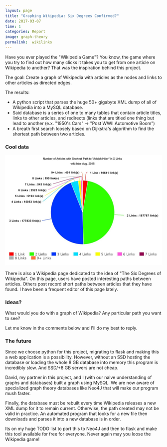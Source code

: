 ```yaml
---
layout: page
title: "Graphing Wikipedia: Six Degrees Confirmed?"
date: 2017-03-07
time: 1
categories: Report
image: graph-theory
permalink:  wikilinks
---
```

Have you ever played the "Wikipedia Game"? You know, the game where you try to find out how many clicks it takes you to get from one article on Wikipedia to another? That was the inspiration behind this project.

The goal: Create a graph of Wikipedia with articles as the nodes and links to other articles as directed edges.

The results:

* A python script that parses the huge 50+ gigabyte XML dump of all of Wikipedia into a MySQL database.
* Said database is a series of one to many tables that contain article titles, links to other articles, and redirects (links that are titled one thing but lead to another (e.x. "1950's Cars" -> "Post WWII Automotive Boom")
* A breath first search loosely based on Dijkstra's algorithm to find the shortest path between two articles.

### Cool data

![Pie chart wikipedia articles linking to adolph hitler](/img/links-to-adolph.jpg)

There is also a Wikipedia page dedicated to the idea of "The Six Degrees of Wikipedia". On this page, users have posted interesting paths between articles. Others post record short paths between articles that they have found. I have been a frequent editor of this page lately.

### Ideas?

What would you do with a graph of Wikipedia?
Any particular path you want to see?

Let me know in the comments below and I'll do my best to reply.

### The future

Since we choose python for this project, migrating to flask and making this a web application is a possibility. However, without an SSD hosting the database or loading the whole 8 GB database into memory this program is incredibly slow. And SSD/+8 GB servers are not cheap.

David, my partner in this project, and I (with our naive understanding of graphs and databases) built a graph using MySQL. We are now aware of specialized graph theory databases like Neo4J that will make our program mush faster.

Finally, the database must be rebuilt every time Wikipedia releases a new XML dump for it to remain current. Otherwise, the path created may not be valid in practice. An automated program that looks for a new file then downloads and parses it into a new database is in order.

Its on my huge TODO list to port this to Neo4J and then to flask and make this tool available for free for everyone. Never again may you loose the Wikipedia game!
